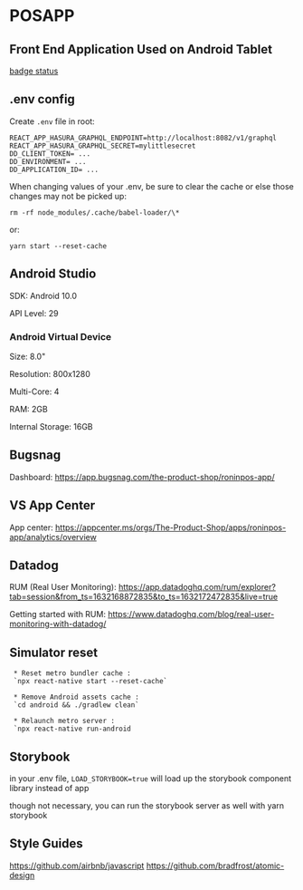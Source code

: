 # POSAPP

## Front End Application Used on Android Tablet

[badge status](https://build.appcenter.ms/v0.1/apps/c9c0b39b-0228-40bb-bb33-6d85ac6d57c6/branches/develop/badge)

## .env config

Create `.env` file in root:

```
REACT_APP_HASURA_GRAPHQL_ENDPOINT=http://localhost:8082/v1/graphql
REACT_APP_HASURA_GRAPHQL_SECRET=mylittlesecret
DD_CLIENT_TOKEN= ...
DD_ENVIRONMENT= ...
DD_APPLICATION_ID= ...
```

When changing values of your .env, be sure to clear the cache or else those changes may not be picked up:
```
rm -rf node_modules/.cache/babel-loader/\*
```
or:
```
yarn start --reset-cache
```

## Android Studio
SDK: Android 10.0

API Level: 29

### Android Virtual Device
Size: 8.0"

Resolution: 800x1280

Multi-Core: 4

RAM: 2GB

Internal Storage: 16GB

## Bugsnag

Dashboard: https://app.bugsnag.com/the-product-shop/roninpos-app/

## VS App Center

App center: https://appcenter.ms/orgs/The-Product-Shop/apps/roninpos-app/analytics/overview

## Datadog

RUM (Real User Monitoring):
https://app.datadoghq.com/rum/explorer?tab=session&from_ts=1632168872835&to_ts=1632172472835&live=true

Getting started with RUM:
https://www.datadoghq.com/blog/real-user-monitoring-with-datadog/

## Simulator reset

     * Reset metro bundler cache :
     `npx react-native start --reset-cache`

     * Remove Android assets cache :
     `cd android && ./gradlew clean`

     * Relaunch metro server :
     `npx react-native run-android

## Storybook

in your .env file,
`LOAD_STORYBOOK=true` will load up the storybook component library instead of
app

though not necessary, you can run the storybook server as well with yarn storybook

## Style Guides

https://github.com/airbnb/javascript
https://github.com/bradfrost/atomic-design
